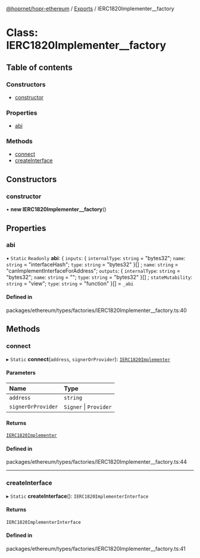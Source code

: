 [@hoprnet/hopr-ethereum](../README.md) / [Exports](../modules.md) / IERC1820Implementer\_\_factory

# Class: IERC1820Implementer\_\_factory

## Table of contents

### Constructors

- [constructor](IERC1820Implementer__factory.md#constructor)

### Properties

- [abi](IERC1820Implementer__factory.md#abi)

### Methods

- [connect](IERC1820Implementer__factory.md#connect)
- [createInterface](IERC1820Implementer__factory.md#createinterface)

## Constructors

### constructor

• **new IERC1820Implementer__factory**()

## Properties

### abi

▪ `Static` `Readonly` **abi**: { `inputs`: { `internalType`: `string` = "bytes32"; `name`: `string` = "interfaceHash"; `type`: `string` = "bytes32" }[] ; `name`: `string` = "canImplementInterfaceForAddress"; `outputs`: { `internalType`: `string` = "bytes32"; `name`: `string` = ""; `type`: `string` = "bytes32" }[] ; `stateMutability`: `string` = "view"; `type`: `string` = "function" }[] = `_abi`

#### Defined in

packages/ethereum/types/factories/IERC1820Implementer__factory.ts:40

## Methods

### connect

▸ `Static` **connect**(`address`, `signerOrProvider`): [`IERC1820Implementer`](IERC1820Implementer.md)

#### Parameters

| Name | Type |
| :------ | :------ |
| `address` | `string` |
| `signerOrProvider` | `Signer` \| `Provider` |

#### Returns

[`IERC1820Implementer`](IERC1820Implementer.md)

#### Defined in

packages/ethereum/types/factories/IERC1820Implementer__factory.ts:44

___

### createInterface

▸ `Static` **createInterface**(): `IERC1820ImplementerInterface`

#### Returns

`IERC1820ImplementerInterface`

#### Defined in

packages/ethereum/types/factories/IERC1820Implementer__factory.ts:41
